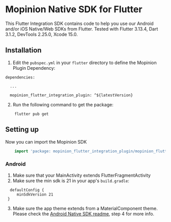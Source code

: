 # Mopinion Native SDK for Flutter 

This Flutter Integration SDK contains code to help you use our Android and/or iOS Native/Web SDKs from Flutter.
Tested with Flutter 3.13.4, Dart 3.1.2, DevTools 2.25.0, Xcode 15.0.

## Installation
1. Edit the `pubspec.yml` in your `flutter` directory to define the Mopinion Plugin Dependency:

```
dependencies:

  ...

  mopinion_flutter_integration_plugin: ^${latestVersion}
```

2. Run the following command to get the package:

```
    flutter pub get
```

## Setting up

Now you can import the Mopinion SDK

```dart
    import 'package: mopinion_flutter_integration_plugin/mopinion_flutter_integration_plugin.dart'
```

### Android

   1. Make sure that your MainActivity extends FlutterFragmentActivity
   2. Make sure the min sdk is 21 in your app's `build.gradle`:
   ```
     defaultConfig {
        minSdkVersion 21
    }
   ```

   3. Make sure the app theme extends from a MaterialComponent theme. Please check the [Android Native SDK readme](https://github.com/Mopinion-com/mopinion-sdk-android), step 4 for more info. 